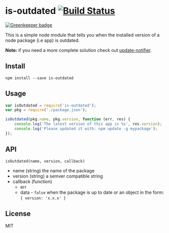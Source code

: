 # is-outdated [![Build Status](https://travis-ci.org/rogeriopvl/is-outdated.svg?branch=master)](https://travis-ci.org/rogeriopvl/is-outdated)

[![Greenkeeper badge](https://badges.greenkeeper.io/rogeriopvl/is-outdated.svg)](https://greenkeeper.io/)

This is a simple node module that tells you when the installed version of a node package (i.e app) is outdated.

**Note:** if you need a more complete solution check out [update-notifier](https://www.npmjs.com/package/update-notifier).

## Install

    npm install --save is-outdated

## Usage

```javascript
var isOutdated = require('is-outdated');
var pkg = require('./package.json');

isOutdated(pkg.name, pkg.version, function (err, res) {
    console.log('The latest version of this app is %s', res.version);
    console.log('Please updated it with: npm update -g mypackage');
});
```

## API

`isOutdated(name, version, callback)`

* name (string) the name of the package
* version (string) a semver compatible string
* callback (function)
    * err
    * data - `false` when the package is up to date or an object in the form: `{ version: 'x.x.x' }`

## License

MIT
